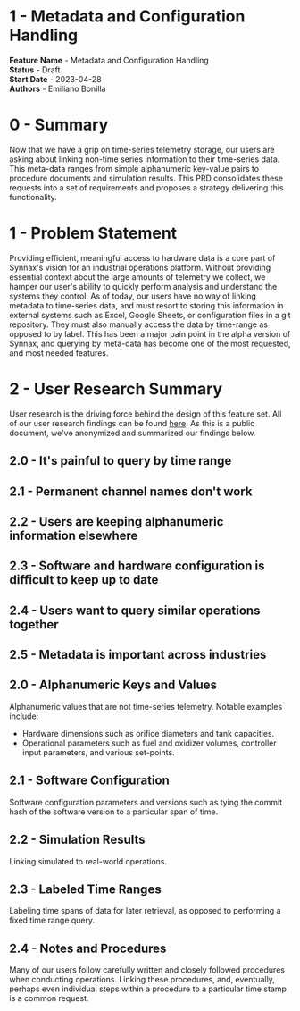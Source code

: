 # 1 - Metadata and Configuration Handling

**Feature Name** - Metadata and Configuration Handling <br />
**Status** - Draft <br />
**Start Date** - 2023-04-28 <br />
**Authors** - Emiliano Bonilla <br />

# 0 - Summary

Now that we have a grip on time-series telemetry storage, our users are asking about
linking non-time series information to their time-series data. This meta-data ranges
from simple alphanumeric key-value pairs to procedure documents and simulation results.
This PRD consolidates these requests into a set of requirements and proposes a strategy
delivering this functionality.

# 1 - Problem Statement

Providing efficient, meaningful access to hardware data is a core part of Synnax's
vision for an industrial operations platform. Without providing essential context about
the large amounts of telemetry we collect, we hamper our user's ability to quickly
perform analysis and understand the systems they control. As of today, our users have
no way of linking metadata to time-series data, and must resort to storing this
information in external systems such as Excel, Google Sheets, or configuration files
in a git repository. They must also manually access the data by time-range as opposed
to by label. This has been a major pain point in the alpha version of Synnax, and
querying by meta-data has become one of the most requested, and most needed features.

# 2 - User Research Summary

User research is the driving force behind the design of this feature set. All of our
user research findings can be
found [here](https://drive.google.com/drive/u/0/folders/13Vc-G5CNzCwhxx9vNsHJLECK9Mrqz0if).
As this is a public document, we've anonymized and summarized our findings below.

## 2.0 - It's painful to query by time range

## 2.1 - Permanent channel names don't work

## 2.2 - Users are keeping alphanumeric information elsewhere

## 2.3 - Software and hardware configuration is difficult to keep up to date

## 2.4 - Users want to query similar operations together

## 2.5 - Metadata is important across industries

## 2.0 - Alphanumeric Keys and Values

Alphanumeric values that are not time-series telemetry. Notable examples include:

- Hardware dimensions such as orifice diameters and tank capacities.
- Operational parameters such as fuel and oxidizer volumes, controller input parameters,
  and various set-points.

## 2.1 - Software Configuration

Software configuration parameters and versions such as tying the commit hash of the
software version to a particular span of time.

## 2.2 - Simulation Results

Linking simulated to real-world operations.

## 2.3 - Labeled Time Ranges

Labeling time spans of data for later retrieval, as opposed to performing a fixed time
range query.

## 2.4 - Notes and Procedures

Many of our users follow carefully written and closely followed procedures when
conducting operations. Linking these procedures, and, eventually, perhaps even
individual steps within a procedure to a particular time stamp is a common request.
